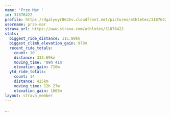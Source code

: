 ```yaml
---
name: 'Prze Mar '
id: 31876422
profile: https://dgalywyr863hv.cloudfront.net/pictures/athletes/31876422/22548952/3/large.jpg
username: prze-mar
strava_url: https://www.strava.com/athletes/31876422
stats:
  biggest_ride_distance: 115.89km
  biggest_climb_elevation_gain: 979m
  recent_ride_totals:
    count: 10
    distance: 333.69km
    moving_time: '09h 41m'
    elevation_gain: 710m
  ytd_ride_totals:
    count: 14
    distance: 425km
    moving_time: 12h 27m
    elevation_gain: 1608m
layout: strava_member
--- 
```

...
